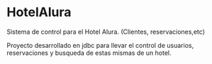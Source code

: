 # HotelAlura
Sistema de control para el Hotel Alura. (Clientes, reservaciones,etc)

Proyecto desarrollado  en jdbc para llevar el control de usuarios, reservaciones y busqueda de estas mismas de un hotel.
